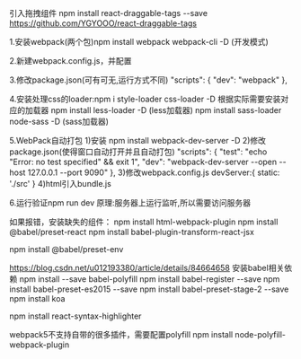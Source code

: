 
引入拖拽组件 npm install react-draggable-tags --save
    https://github.com/YGYOOO/react-draggable-tags

1.安装webpack(两个包)npm install webpack webpack-cli -D (开发模式)

2.新建webpack.config.js，并配置

3.修改package.json(可有可无,运行方式不同)
"scripts": {
"dev": "webpack"
},

4.安装处理css的loader:npm i style-loader css-loader -D
根据实际需要安装对应的加载器
npm install less-loader -D (less加载器)
npm install sass-loader node-sass -D (sass加载器)

5.WebPack自动打包
1)安装 npm install webpack-dev-server -D
2)修改package.json(使得窗口自动打开并且自动打包)
"scripts": {
"test": "echo \"Error: no test specified\" && exit 1",
"dev": "webpack-dev-server --open --host 127.0.0.1 --port 9090"
},
3)修改webpack.config.js
devServer:{
static: './src'
}
4)html引入bundle.js
<script src="/bundle.js"></script>

6.运行验证npm run dev 原理:服务器上运行监听,所以需要访问服务器



如果报错，安装缺失的组件：
npm install html-webpack-plugin
npm install @babel/preset-react
npm install babel-plugin-transform-react-jsx

npm install @babel/preset-env

https://blog.csdn.net/u012193380/article/details/84664658
安装babel相关依赖
npm install --save babel-polyfill
npm install babel-register --save
npm install babel-preset-es2015 --save
npm install babel-preset-stage-2 --save
npm install koa

npm install react-syntax-highlighter


webpack5不支持自带的很多插件，需要配置polyfill
npm install node-polyfill-webpack-plugin